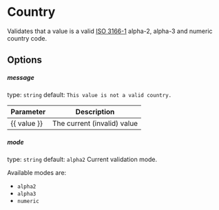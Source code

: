 # Country
Validates that a value is a valid [ISO 3166-1](https://en.wikipedia.org/wiki/ISO_3166-1#Current_codes) alpha-2, alpha-3 and numeric country code.

## Options

##### message
type: `string` default: `This value is not a valid country.`

| Parameter | Description |
|---|---|
| {{ value }} | The current (invalid) value

##### mode
type: `string` default: `alpha2` Current validation mode.  

Available modes are:
- ```alpha2```
- ```alpha3``` 
- ```numeric```

